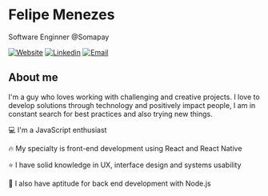 # Felipe Menezes

Software Enginner @Somapay

[![Website](https://img.shields.io/badge/Website-red.svg?logo=Coveralls)]()
[![Linkedin](https://img.shields.io/badge/Linkedin-blue.svg?logo=linkedin)](https://www.linkedin.com/in/felipemenezesmagalhaes/)
[![Email](https://img.shields.io/badge/Email-important.svg?logo=Mail.ru)](mailto:fmm312@gmail.com)

## About me
I'm a guy who loves working with challenging and creative projects. I love to develop solutions through technology and positively impact people, I am in constant search for best practices and also trying new things.

:computer: I'm a JavaScript enthusiast

:fire: My specialty is front-end development using React and React Native

:star: I have solid knowledge in UX, interface design and systems usability

:rocket: I also have aptitude for back end development with Node.js

<!-- <img align="center" src="https://github-readme-stats.vercel.app/api/top-langs/?username=fmm312&hide=css" /> -->

<!-- ## In my spare time, I'm studying -->

<!--* Next.js
* Automated tests and TDD
* Back end development (Node.js)
* English language -->
